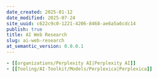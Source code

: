 ```yaml
---
date_created: 2025-01-12
date_modified: 2025-07-24
site_uuid: c622c9c0-1221-4206-8468-ae6a5a6cdc14
publish: true
title: AI Web Research
slug: ai-web-research
at_semantic_version: 0.0.0.1
---
```


```yaml toolingGallery
- [[organizations/Perplexity AI|Perplexity AI]]
- [[Tooling/AI-Toolkit/Models/Perplexica|Perplexica]]
```

